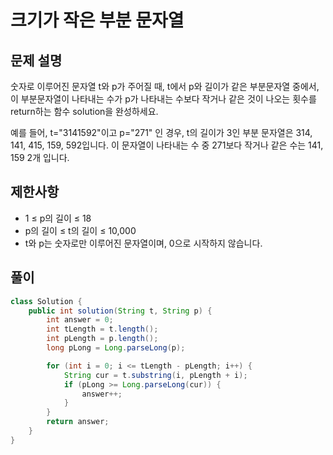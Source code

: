 # 크기가 작은 부분 문자열
## 문제 설명
숫자로 이루어진 문자열 t와 p가 주어질 때, t에서 p와 길이가 같은 부분문자열 중에서, 이 부분문자열이 나타내는 수가 p가 나타내는 수보다 작거나 같은 것이 나오는 횟수를 return하는 함수 solution을 완성하세요.

예를 들어, t="3141592"이고 p="271" 인 경우, t의 길이가 3인 부분 문자열은 314, 141, 415, 159, 592입니다. 이 문자열이 나타내는 수 중 271보다 작거나 같은 수는 141, 159 2개 입니다.
## 제한사항
- 1 ≤ p의 길이 ≤ 18
- p의 길이 ≤ t의 길이 ≤ 10,000
- t와 p는 숫자로만 이루어진 문자열이며, 0으로 시작하지 않습니다.
## 풀이
```java
class Solution {
    public int solution(String t, String p) {
        int answer = 0;
        int tLength = t.length();
        int pLength = p.length();
        long pLong = Long.parseLong(p);

        for (int i = 0; i <= tLength - pLength; i++) {
            String cur = t.substring(i, pLength + i);
            if (pLong >= Long.parseLong(cur)) {
                answer++;
            }
        }
        return answer;
    }
}
```
